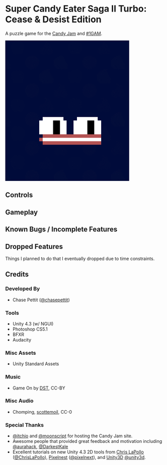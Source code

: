 # Super Candy Eater Saga II Turbo: Cease & Desist Edition

A puzzle game for the [Candy Jam](http://itch.io/jam/candyjam) and [#1GAM](http://www.onegameamonth.com/).

![screen1](https://github.com/Chaser324/supercandyeater/blob/master/screen1.gif?raw=true)

## Controls



## Gameplay



## Known Bugs / Incomplete Features



## Dropped Features

Things I planned to do that I eventually dropped due to time constraints.



## Credits

### Developed By
* Chase Pettit ([@chasepettit](https://twitter.com/chasepettit))

### Tools
* Unity 4.3 (w/ NGUI)
* Photoshop CS5.1
* BFXR
* Audacity

### Misc Assets
* Unity Standard Assets

### Music
* Game On by [DST](http://nosoapradio.us), CC-BY

### Misc Audio
* Chomping, [scottemoil](http://www.freesound.org/people/scottemoil/sounds/188440/), CC-0

### Special Thanks
* [@itchio](https://twitter.com/itchio) and [@moonscript](https://twitter.com/moonscript) for hosting the Candy Jam site.
* Awesome people that provided great feedback and motivation including [@aurahack](https://twitter.com/aurahack), [@DarkestKale](https://twitter.com/DarkestKale)
* Excellent tutorials on new Unity 4.3 2D tools from [Chris LaPollo](http://www.raywenderlich.com/61532/unity-2d-tutorial-getting-started) ([@ChrisLaPollo](https://twitter.com/ChrisLaPollo)), [Pixelnest](http://pixelnest.io/tutorials/2d-game-unity/) ([@pixelnext](https://twitter.com/pixelnest)), and [Unity3D](http://www.youtube.com/watch?v=4qE8cuHI93c) [@unity3d](https://twitter.com/unity3d).
